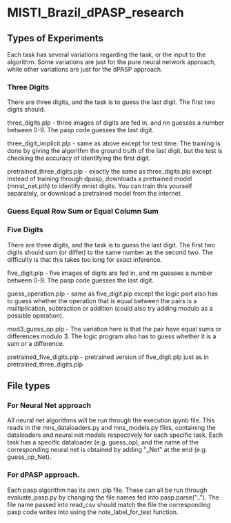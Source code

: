 # MISTI_Brazil_dPASP_research

## Types of Experiments
Each task has several variations regarding the task, or the input to the algorithm. Some variations are just for the pure neural network approach, while other variations are just for the dPASP approach.
### Three Digits
There are three digits, and the task is to guess the last digit. The first two digits should.

three_digits.plp - three images of digits are fed in, and nn guesses a number between 0-9. The pasp code guesses the last digit.

three_digit_implicit.plp - same as above except for test time. The training is done by giving the algorithm the ground truth of the last digit, but the test is checking the accuracy of identifying the first digit.

pretrained_three_digits.plp - exactly the same as three_digits.plp except instead of training through dpasp, downloads a pretrained model (mnist_net.pth) to identify mnist digits. You can train this yourself separately, or download a pretrained model from the internet.

### Guess Equal Row Sum or Equal Column Sum

### Five Digits
There are three digits, and the task is to guess the last digit. The first two digits should sum (or differ) to the same number as the second two. The difficulty is that this takes too long for exact inference.

five_digit.plp - five images of digits are fed in, and nn guesses a number between 0-9. The pasp code guesses the last digit.

guess_operation.plp - same as five_digit.plp except the logic part also has to guess whether the operation that is equal between the pairs is a multiplication, subtraction or addition (could also try adding modulo as a possible operation). 

mod3_guess_op.plp - The variation here is that the pair have equal sums or differences modulo 3. The logic program also has to guess whether it is a sum or a difference.

pretrained_five_digits.plp - pretrained version of five_digit.plp just as in pretrained_three_digits.plp

## File types
### For Neural Net approach
All neural net algorithms will be run through the execution.ipynb file. This reads in the mns_dataloaders.py and mns_models.py files, containing the dataloaders and neural net models respectively for each specific task. Each task has a specific dataloader (e.g. guess_op), and the name of the corresponding neural net is obtained by adding "_Net" at the end (e.g. guess_op_Net).

### For dPASP approach.
Each pasp algorithm has its own .plp file. These can all be run through evaluate_pasp.py by changing the file names fed into pasp.parse(".."). The file name passed into read_csv should match the file the corresponding pasp code writes into using the note_label_for_test function.

